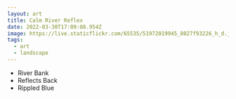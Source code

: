 ```yaml
---
layout: art
title: Calm River Reflex
date: 2022-03-30T17:09:08.954Z
image: https://live.staticflickr.com/65535/51972019945_8027f93226_h_d.jpg
tags:
  - art
  - landscape
---
```

* River Bank
* Reflects Back
* Rippled Blue